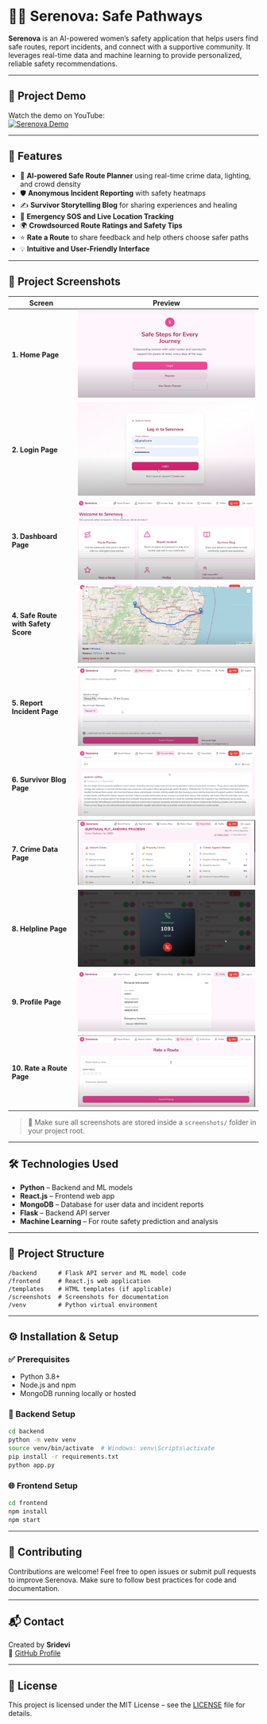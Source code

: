 
# 🚶‍♀️ Serenova: Safe Pathways

**Serenova** is an AI-powered women’s safety application that helps users find safe routes, report incidents, and connect with a supportive community. It leverages real-time data and machine learning to provide personalized, reliable safety recommendations.

---

## 🎥 Project Demo

Watch the demo on YouTube:  
[![Serenova Demo](https://img.youtube.com/vi/Cl1kOJUV7_4/0.jpg)](https://www.youtube.com/watch?v=Cl1kOJUV7_4)

---

## 🌟 Features

- 🧠 **AI-powered Safe Route Planner** using real-time crime data, lighting, and crowd density  
- 🛡️ **Anonymous Incident Reporting** with safety heatmaps  
- ✍️ **Survivor Storytelling Blog** for sharing experiences and healing  
- 🚨 **Emergency SOS and Live Location Tracking**  
- 🌍 **Crowdsourced Route Ratings and Safety Tips**  
- ⭐ **Rate a Route** to share feedback and help others choose safer paths  
- 💡 **Intuitive and User-Friendly Interface**

---

## 📸 Project Screenshots

| Screen | Preview |
|--------|---------|
| **1. Home Page** | ![Home Page](screenshots/homepage.png) |
| **2. Login Page** | ![Login Page](screenshots/login.png) |
| **3. Dashboard Page** | ![Dashboard Page](screenshots/dashboard.png) |
| **4. Safe Route with Safety Score** | ![Route Planner](screenshots/route_safety_score.png) |
| **5. Report Incident Page** | ![Report Incident](screenshots/report_incident.png) |
| **6. Survivor Blog Page** | ![Survivor Blog](screenshots/survivor_blog.png) |
| **7. Crime Data Page** | ![Crime Data](screenshots/crime_data.png) |
| **8. Helpline Page** | ![Helpline](screenshots/helpline.png) |
| **9. Profile Page** | ![Profile](screenshots/profile.png) |
| **10. Rate a Route Page** | ![Rate a Route](screenshots/rate_route.png) |

> 📁 Make sure all screenshots are stored inside a `screenshots/` folder in your project root.

---

## 🛠️ Technologies Used

- **Python** – Backend and ML models  
- **React.js** – Frontend web app  
- **MongoDB** – Database for user data and incident reports  
- **Flask** – Backend API server  
- **Machine Learning** – For route safety prediction and analysis  

---

## 📁 Project Structure

```
/backend      # Flask API server and ML model code  
/frontend     # React.js web application  
/templates    # HTML templates (if applicable)  
/screenshots  # Screenshots for documentation  
/venv         # Python virtual environment  
```

---

## ⚙️ Installation & Setup

### ✅ Prerequisites

- Python 3.8+  
- Node.js and npm  
- MongoDB running locally or hosted

### 🚀 Backend Setup

```bash
cd backend
python -m venv venv
source venv/bin/activate  # Windows: venv\Scripts\activate
pip install -r requirements.txt
python app.py
```

### 🌐 Frontend Setup

```bash
cd frontend
npm install
npm start
```

---

## 🤝 Contributing

Contributions are welcome! Feel free to open issues or submit pull requests to improve Serenova. Make sure to follow best practices for code and documentation.

---

## 📬 Contact

Created by **Sridevi**  
🔗 [GitHub Profile](https://github.com/Sridevi2108)  

---

## 📝 License

This project is licensed under the MIT License – see the [LICENSE](LICENSE) file for details.
